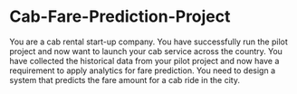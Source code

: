 # Cab-Fare-Prediction-Project
You are a cab rental start-up company. You have successfully run the pilot project and now want to launch your cab service across the country.
You have collected the historical data from your pilot project and now have a requirement to apply analytics for fare prediction.
You need to design a system that predicts the fare amount for a cab ride in the city.

